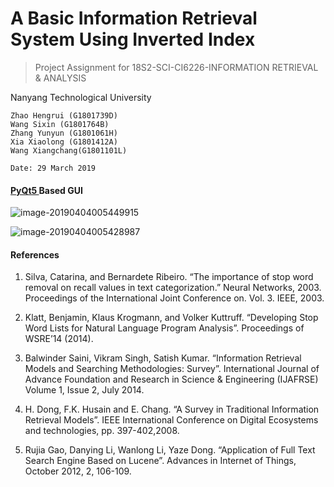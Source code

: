 # A Basic Information Retrieval System Using Inverted Index
> Project Assignment for 18S2-SCI-CI6226-INFORMATION RETRIEVAL & ANALYSIS

Nanyang Technological University

```
Zhao Hengrui (G1801739D) 
Wang Sixin (G1801764B) 
Zhang Yunyun (G1801061H) 
Xia Xiaolong (G1801412A) 
Wang Xiangchang(G1801101L)

Date: 29 March 2019
```

#### [PyQt5 ](https://pypi.org/project/PyQt5/)Based GUI

![image-20190404005449915](https://ws3.sinaimg.cn/large/006tKfTcgy1g1pxlvzyqzj30nm0ko754.jpg)

![image-20190404005428987](https://ws3.sinaimg.cn/large/006tKfTcgy1g1pxlj1zyyj30no0kmdug.jpg)

#### References

1. Silva, Catarina, and Bernardete Ribeiro. “The importance of stop word removal on recall values in text categorization.” Neural Networks, 2003. Proceedings of the International Joint Conference on. Vol. 3. IEEE, 2003.

2. Klatt, Benjamin, Klaus Krogmann, and Volker Kuttruff. “Developing Stop Word Lists for Natural Language Program Analysis”. Proceedings of WSRE’14 (2014).

3. Balwinder Saini, Vikram Singh, Satish Kumar. “Information Retrieval Models and Searching Methodologies: Survey”. International Journal of Advance Foundation and Research in Science & Engineering (IJAFRSE) Volume 1, Issue 2, July 2014.

4. H. Dong, F.K. Husain and E. Chang. “A Survey in Traditional Information Retrieval Models”. IEEE International Conference on Digital Ecosystems and technologies, pp. 397-402,2008.

5. Rujia Gao, Danying Li, Wanlong Li, Yaze Dong. “Application of Full Text Search Engine Based on Lucene”. Advances in Internet of Things, October 2012, 2, 106-109.

